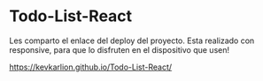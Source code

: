 # Todo-List-React

Les comparto el enlace del deploy del proyecto. Esta realizado con responsive, para que lo disfruten en el dispositivo que usen!

https://kevkarlion.github.io/Todo-List-React/
